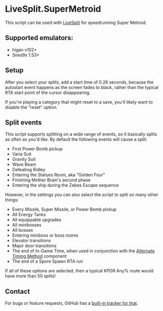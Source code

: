 # LiveSplit.SuperMetroid

This script can be used with [LiveSplit](http://livesplit.github.io) for speedrunning Super Metroid.

## Supported emulators:
- higan v102+
- Snes9x 1.53+

## Setup
After you select your splits, add a start time of 0.26 seconds, because the autostart event happens as the screen fades to black, rather than the typical RTA start point of the cursor disappearing.

If you're playing a category that might reset to a save, you'll likely want to disable the "reset" option.

## Split events
This script supports splitting on a wide range of events, so it basically splits as often as you'd like. By default the following events will cause a split:
- First Power Bomb pickup
- Varia Suit
- Gravity Suit
- Wave Beam
- Defeating Ridley
- Entering the Statues Room, aka "Golden Four"
- Finishing Mother Brain's second phase
- Entering the ship during the Zebes Escape sequence

However, in the settings you can also select the script to split on many other things:
- Every Missile, Super Missile, or Power Bomb pickup
- All Energy Tanks
- All equippable upgrades
- All minibosses
- All bosses
- Entering miniboss or boss rooms
- Elevator transitions
- Major door transitions
- The end of In-Game Time, when used in conjunction with the [Alternate Timing Method](https://github.com/Dalet/LiveSplit.AlternateTimingMethod/releases) component
- The end of a Spore Spawn RTA run

If all of these options are selected, then a typical KPDR Any% route would have more than 50 splits!

## Contact
For bugs or feature requests, GitHub has a [built-in tracker for that](https://github.com/UNHchabo/AutoSplitters/issues).
